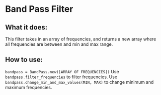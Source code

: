 # Band Pass Filter
## What it does:
This filter takes in an array of frequencies, and returns a new array where all frequencies are between and min and max range.
## How to use:

`bandpass = BandPass.new([ARRAY OF FREQUENCIES])`
Use `bandpass.filter_frequencies` to filter frequencies.
Use `bandpass.change_min_and_max_values(MIN, MAX)` to change minimum and maximum frequencies.